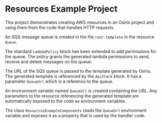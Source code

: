 Resources Example Project
=========================
This project demonstrates creating AWS resources in an Osiris project and using them from the code that handles HTTP requests.

An SQS message queue is created in the file `root.template` in the resource `Queue`.

The standard `LambdaPolicy` block has been extended to add permissions for the queue. The policy grants the generated lambda permissions to send, receive and delete messages on the queue.

The URL of the SQS queue is passed to the template generated by Osiris. The generated template is referenced by the `ApiStack` block. It has a parameter `QueueUrl` which is a reference to the queue.

An environment variable named `QueueUrl` is created containing the URL. Any parameters to the resource referencing the generated template are automatically exposed to the code as environment variables.

The class `ResourcesExampleComponents` reads the `QueueUrl` environment variable and exposes it as a property that is used by the handler code.
